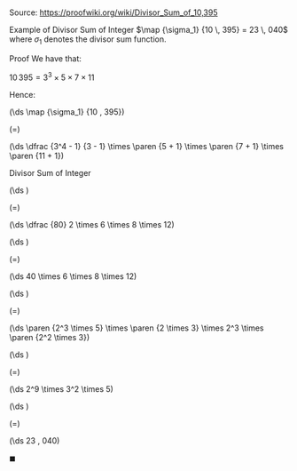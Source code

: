 # 

Source: https://proofwiki.org/wiki/Divisor_Sum_of_10,395

Example of Divisor Sum of Integer
$\map {\sigma_1} {10 \, 395} = 23 \, 040$
where $\sigma_1$ denotes the divisor sum function.


Proof
We have that:

$10 \, 395 = 3^3 \times 5 \times 7 \times 11$

Hence:














\(\ds \map {\sigma_1} {10 \, 395}\)

\(=\)







\(\ds \dfrac {3^4 - 1} {3 - 1} \times \paren {5 + 1} \times \paren {7 + 1} \times \paren {11 + 1}\)





Divisor Sum of Integer














\(\ds \)

\(=\)







\(\ds \dfrac {80} 2 \times 6 \times 8 \times 12\)




















\(\ds \)

\(=\)







\(\ds 40 \times 6 \times 8 \times 12\)




















\(\ds \)

\(=\)







\(\ds \paren {2^3 \times 5} \times \paren {2 \times 3} \times 2^3 \times \paren {2^2 \times 3}\)




















\(\ds \)

\(=\)







\(\ds 2^9 \times 3^2 \times 5\)




















\(\ds \)

\(=\)







\(\ds 23 \, 040\)









$\blacksquare$





